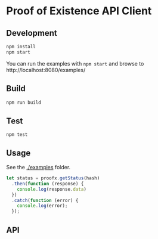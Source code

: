 # Proof of Existence API Client

## Development

```sh
npm install
npm start
```

You can run the examples with `npm start` and browse to http://localhost:8080/examples/


## Build

```sh
npm run build
```

## Test

```
npm test
```

## Usage

See the [./examples](examples) folder.

```js
let status = proofx.getStatus(hash)
  .then(function (response) {
    console.log(response.data)
  })
  .catch(function (error) {
    console.log(error);
  });
```

## API
